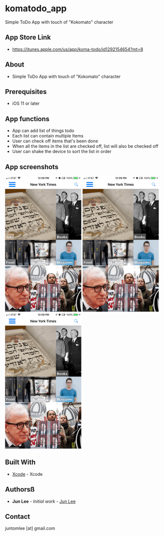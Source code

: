 # komatodo_app
Simple ToDo App with touch of "Kokomato" character


## App Store Link
- https://itunes.apple.com/us/app/koma-todo/id1292154654?mt=8


## About
- Simple ToDo App with touch of "Kokomato" character


## Prerequisites

- iOS 11 or later


## App functions
- App can add list of things todo
- Each list can contain multiple Items
- User can check off items that's been done
- When all the items in the list are checked off, list will also be checked off
- User can shake the device to sort the list in order


## App screenshots

<img src="https://raw.githubusercontent.com/Juntomlee/Feeder/master/Screenshot/ArticleSearch.GIF" width="250"/> <img src="https://raw.githubusercontent.com/Juntomlee/Feeder/master/Screenshot/Bookmark.GIF" width="250"/> <img src="https://raw.githubusercontent.com/Juntomlee/Feeder/master/Screenshot/FBShare.GIF" width="250">


## Built With

* [Xcode](https://developer.apple.com/xcode/) - Xcode


## Authorsß

* **Jun Lee** - *Initial work* - [Jun Lee](https://github.com/juntomlee)


## Contact
juntomlee [at] gmail.com
